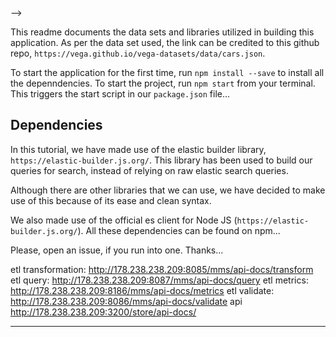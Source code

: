 
<!-- README.<!-- markdownlint-capture --> -->

This readme documents the data sets and libraries utilized in building this application. As per the data set used, the link can be credited to this github repo, `https://vega.github.io/vega-datasets/data/cars.json`.


To start the application for the first time, run `npm install --save` to install all the depenndencies. To start the project, run `npm start` from your terminal. This triggers the start script in our `package.json` file...




## Dependencies

In this tutorial, we have made use of the elastic builder library, `https://elastic-builder.js.org/`. This library has been used to build our queries for search, instead of relying on raw elastic search queries.

Although there are other libraries that we can use, we have decided to make use of this because of its ease and clean syntax.


We also made use of the official es client for Node JS (`https://elastic-builder.js.org/`). All these dependencies can be found on npm...


Please, open an issue, if you run into one. Thanks...




etl transformation: http://178.238.238.209:8085/mms/api-docs/transform
etl query: http://178.238.238.209:8087/mms/api-docs/query
etl metrics: http://178.238.238.209:8186/mms/api-docs/metrics
etl validate: http://178.238.238.209:8086/mms/api-docs/validate
api http://178.238.238.209:3200/store/api-docs/


------

<!-- 

apk add --no-cache docker curl py-pip python3-dev libffi-dev openssl-dev gcc libc-dev make  zip bash openssl git && pip install docker-compose && echo "http://dl-cdn.alpinelinux.org/alpine/v3.14/community" >> /etc/apk/repositories && apk update && apk add mongodb-tools && mongoimport --version && mongoexport --version -->